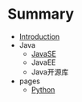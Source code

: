 # Summary

* [Introduction](README.md)
* Java
  * [JavaSE](javase.md)
  * JavaEE
  * Java开源库
* pages
  * [Python](pages/python.md)
